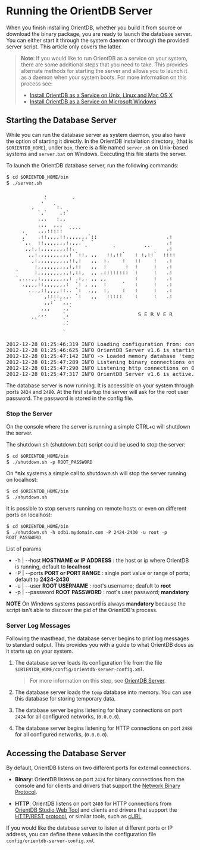 <!-- proofread 2015-11-26 SAM -->
# Running the OrientDB Server

When you finish installing OrientDB, whether you build it from source or download the binary package, you are ready to launch the database server.  You can either start it through the system daemon or through the provided server script.  This article only covers the latter.

>**Note**: If you would like to run OrientDB as a service on your system, there are some additional steps that you need to take.  This provides alternate methods for starting the server and allows you to launch it as a daemon when your system boots.  For more information on this process see:
>
>- [Install OrientDB as a Service on Unix, Linux and Mac OS X ](Unix-Service.md)
>- [Install OrientDB as a Service on Microsoft Windows](Windows-Service.md)


## Starting the Database Server

While you can run the database server as system daemon, you also have the option of starting it directly.  In the OrientDB installation directory, (that is `$ORIENTDB_HOME`), under `bin`, there is a file named `server.sh` on Unix-based systems and `server.bat` on Windows.  Executing this file starts the server.

To launch the OrientDB database server, run the following commands:

<pre>
$ <code class="lang-sh userinput">cd $ORIENTDB_HOME/bin</code>
$ <code class="lang-sh userinput">./server.sh</code>

            .
           .`        `
        ,      `:.
          `,`    ,:`
          .,.   :,,
          .,,  ,,,
     .    .,.:::::  ````
     ,`   .::,,,,::.,,,,,,`;;                      .:
     `,.  ::,,,,,,,:.,,.`  `                       .:
      ,,:,:,,,,,,,,::.   `        `         ``     .:
       ,,:.,,,,,,,,,: `::, ,,   ::,::`   : :,::`  ::::
        ,:,,,,,,,,,,::,:   ,,  :.    :   ::    :   .:
         :,,,,,,,,,,:,::   ,,  :      :  :     :   .:
   `     :,,,,,,,,,,:,::,  ,, .::::::::  :     :   .:
   `,...,,:,,,,,,,,,: .:,. ,, ,,         :     :   .:
     .,,,,::,,,,,,,:  `: , ,,  :     `   :     :   .:
       ...,::,,,,::.. `:  .,,  :,    :   :     :   .:
            ,::::,,,. `:   ,,   :::::    :     :   .:
            ,,:` `,,.
           ,,,    .,`
          ,,.     `,                      S E R V E R
        ``        `.
                  ``
                  `

2012-12-28 01:25:46:319 INFO Loading configuration from: config/orientdb-server-config.xml... [OServerConfigurationLoaderXml]
2012-12-28 01:25:46:625 INFO OrientDB Server v1.6 is starting up... [OServer]
2012-12-28 01:25:47:142 INFO -> Loaded memory database 'temp' [OServer]
2012-12-28 01:25:47:289 INFO Listening binary connections on 0.0.0.0:2424 [OServerNetworkListener]
2012-12-28 01:25:47:290 INFO Listening http connections on 0.0.0.0:2480 [OServerNetworkListener]
2012-12-28 01:25:47:317 INFO OrientDB Server v1.6 is active. [OServer]
</pre>

The database server is now running.  It is accessible on your system through ports `2424` and `2480`.
At the first startup the server will ask for the root user password. The password is stored in the config file.
 
### Stop the Server

On the console where the server is running a simple CTRL+c will shutdown the server.

The shutdown.sh (shutdown.bat) script could be used to stop the server:

<pre>
$ <code class="lang-sh userinput">cd $ORIENTDB_HOME/bin</code>
$ <code class="lang-sh userinput">./shutdown.sh -p ROOT_PASSWORD</code>
</pre>

On ***nix** systems a simple call to shutdown.sh will stop the server running on localhost:

<pre>
$ <code class="lang-sh userinput">cd $ORIENTDB_HOME/bin</code>
$ <code class="lang-sh userinput">./shutdown.sh</code>
</pre>

It is possible to stop servers running on remote hosts or even on different ports on localhost:

<pre>
$ <code class="lang-sh userinput">cd $ORIENTDB_HOME/bin</code>
$ <code class="lang-sh userinput">./shutdown.sh -h odb1.mydomain.com -P 2424-2430 -u root -p ROOT_PASSWORD</code>
</pre>

List of params

- -h | --host **HOSTNAME or IP ADDRESS** : the host or ip where OrientDB is running, default to **localhost**
- -P | --ports **PORT or PORT RANGE** : single port value or range of ports; default to **2424-2430**
- -u | --user **ROOT USERNAME** : root's username; deafult to  **root**
- -p | --password **ROOT PASSWORD** : root's user password; **mandatory**

**NOTE**
On Windows systems password is always **mandatory** because the script isn't able to discover the pid of the OrientDB's process.

### Server Log Messages

Following the masthead, the database server begins to print log messages to standard output.  This provides you with a guide to what OrientDB does as it starts up on your system.

1. The database server loads its configuration file from the file `$ORIENTDB_HOME/config/orientdb-server-config.xml`.

   >For more information on this step, see [OrientDB Server](DB-Server.md).

1. The database server loads the `temp` database into memory.  You can use this database for storing temporary data.

1. The database server begins listening for binary connections on port `2424` for all configured networks, (`0.0.0.0`).

1. The database server begins listening for HTTP connections on port `2480` for all configured networks, (`0.0.0.0`).

## Accessing the Database Server

By default, OrientDB listens on two different ports for external connections.

- **Binary**: OrientDB listens on port `2424` for binary connections from the console and for clients and drivers that support the [Network Binary Protocol](Network-Binary-Protocol.md).

- **HTTP**: OrientDB listens on port `2480` for HTTP connections from [OrientDB Studio Web Tool](http://www.orientechnologies.com/docs/last/orientdb-studio.wiki/Home-page.html) and clients and drivers that support the [HTTP/REST protocol](OrientDB-REST.md), or similar tools, such as [cURL](http://en.wikipedia.org/wiki/cURL).

If you would like the database server to listen at different ports or IP address, you can define these values in the configuration file `config/orientdb-server-config.xml`.


